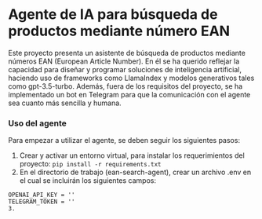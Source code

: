 # Agente de IA para búsqueda de productos mediante número EAN

Este proyecto presenta un asistente de búsqueda de productos mediante números EAN (European Article Number). En él se ha querido reflejar la capacidad para diseñar y programar soluciones de inteligencia artificial, haciendo uso de frameworks como LlamaIndex y modelos generativos tales como gpt-3.5-turbo. Además, fuera de los requisitos del proyecto, se ha implementado un bot en Telegram para que la comunicación con el agente sea cuanto más sencilla y humana.

### Uso del agente

Para empezar a utilizar el agente, se deben seguir los siguientes pasos:
1. Crear y activar un entorno virtual, para instalar los requerimientos del proyecto: `pip install -r requirements.txt`
2. En el directorio de trabajo (ean-search-agent), crear un archivo .env en el cual se incluirán los siguientes campos:
```{.python filename=".env"}
OPENAI_API_KEY = ''
TELEGRAM_TOKEN = ''
3.  

